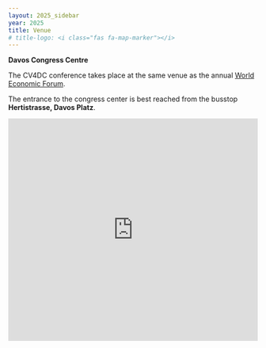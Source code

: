 ```yaml
---
layout: 2025_sidebar
year: 2025
title: Venue
# title-logo: <i class="fas fa-map-marker"></i> 
---
```


<b>Davos Congress Centre</b>
<!-- <br>
[Talstrasse 49a, 7270 Davos Platz](https://goo.gl/maps/LBGMxjuT6ijv57vW7)<br> -->
The CV4DC conference takes place at the same venue as the annual <a href="https://www.weforum.org" target="_blank">World Economic Forum</a>.

<!-- <div class="col-md-12 assia" style="text-align: center">
<iframe src="https://www.google.com/maps/embed?pb=!1m14!1m8!1m3!1d10924.649885885656!2d9.830758!3d46.8011054!3m2!1i1024!2i768!4f13.1!3m3!1m2!1s0x4784a6a94c04726d%3A0xf16b06b0dbdd99a7!2sDavos%20Congress%20Centre!5e0!3m2!1sen!2sch!4v1683885075347!5m2!1sen!2sch" width="600" height="450" style="border:0;" allowfullscreen="" loading="lazy" referrerpolicy="no-referrer-when-downgrade"></iframe>
</div> -->

The entrance to the congress center is best reached from the busstop <b>Hertistrasse, Davos Platz</b>.

<iframe src="https://www.google.com/maps/embed?pb=!1m14!1m8!1m3!1d2731.164293862216!2d9.829885!3d46.8010695!3m2!1i1024!2i768!4f13.1!3m3!1m2!1s0x4784a6afbc4c9593%3A0x8f5838e1559d1569!2sDavos%20Platz%2C%20Hertistrasse!5e0!3m2!1sen!2sch!4v1710771063601!5m2!1sen!2sch" width="100%" height="450" style="border:0;" allowfullscreen="" loading="lazy" referrerpolicy="no-referrer-when-downgrade"></iframe>